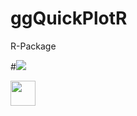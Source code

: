 # ggQuickPlotR
R-Package


#![](https://github.com/visionRs/ggQuickPlotR/blob/master/ezgif.com-video-to-gif.gif)


<img src="https://github.com/visionRs/ggQuickPlotR/blob/master/ezgif.com-video-to-gif.gif" width="40" height="40" />
